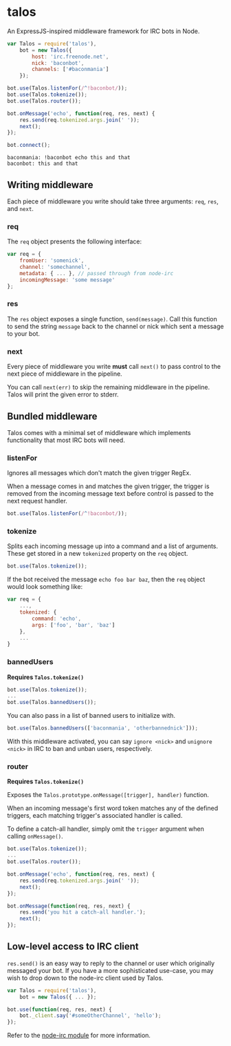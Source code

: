 talos
=====

An ExpressJS-inspired middleware framework for IRC bots in Node.

```javascript
var Talos = require('talos'),
    bot = new Talos({
        host: 'irc.freenode.net',
        nick: 'baconbot',
        channels: ['#baconmania']
    });

bot.use(Talos.listenFor(/^!baconbot/));
bot.use(Talos.tokenize());
bot.use(Talos.router());

bot.onMessage('echo', function(req, res, next) {
    res.send(req.tokenized.args.join(' '));
    next();
});

bot.connect();
```

```
baconmania: !baconbot echo this and that
baconbot: this and that
```

## Writing middleware
Each piece of middleware you write should take three arguments: `req`, `res`, and `next`.
### req
The `req` object presents the following interface:
```javascript
var req = {
    fromUser: 'somenick',
    channel: 'somechannel',
    metadata: { ... }, // passed through from node-irc
    incomingMessage: 'some message'
};
```
### res
The `res` object exposes a single function, `send(message)`. Call this function to send the string `message` back to the channel or nick which sent a message to your bot.
### next
Every piece of middleware you write __must__ call `next()` to pass control to the next piece of middleware in the pipeline.

You can call `next(err)` to skip the remaining middleware in the pipeline. Talos will print the given error to stderr.
## Bundled middleware
Talos comes with a minimal set of middleware which implements functionality that most IRC bots will need.
### listenFor
Ignores all messages which don't match the given trigger RegEx.

When a message comes in and matches the given trigger, the trigger is removed from the incoming message text before control is passed to the next request handler.
```javascript
bot.use(Talos.listenFor(/^!baconbot/));
```
### tokenize
Splits each incoming message up into a command and a list of arguments. These get stored in a new `tokenized` property on the `req` object.
```javascript
bot.use(Talos.tokenize());
```
If the bot received the message `echo foo bar baz`, then the `req` object would look something like:
```javascript
var req = {
    ...,
    tokenized: {
        command: 'echo',
        args: ['foo', 'bar', 'baz']
    },
    ...
}
```
### bannedUsers
__Requires `Talos.tokenize()`__
```javascript
bot.use(Talos.tokenize());
...
bot.use(Talos.bannedUsers());
```
You can also pass in a list of banned users to initialize with.
```javascript
bot.use(Talos.bannedUsers(['baconmania', 'otherbannednick']));
```
With this middleware activated, you can say `ignore <nick>` and `unignore <nick>` in IRC to ban and unban users, respectively.
### router
__Requires `Talos.tokenize()`__

Exposes the `Talos.prototype.onMessage([trigger], handler)` function.

When an incoming message's first word token matches any of the defined triggers, each matching trigger's associated handler is called.

To define a catch-all handler, simply omit the `trigger` argument when calling `onMessage()`.
```javascript
bot.use(Talos.tokenize());
...
bot.use(Talos.router());

bot.onMessage('echo', function(req, res, next) {
    res.send(req.tokenized.args.join(' '));
    next();
});

bot.onMessage(function(req, res, next) {
    res.send('you hit a catch-all handler.');
    next();
});
```
## Low-level access to IRC client
`res.send()` is an easy way to reply to the channel or user which originally messaged your bot. If you have a more sophisticated use-case, you may wish to drop down to the node-irc client used by Talos.
```javascript
var Talos = require('talos'),
    bot = new Talos({ ... });

bot.use(function(req, res, next) {
    bot._client.say('#someOtherChannel', 'hello');
});
```
Refer to the [node-irc module](https://github.com/martynsmith/node-irc) for more information.